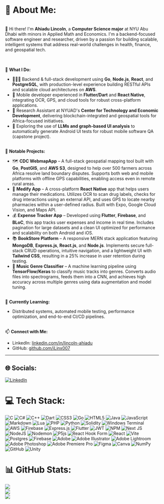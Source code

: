 # 💫 About Me:
<br> 👋 Hi there! I'm **Ahiadu Lincoln**, a **Computer Science major** at NYU Abu Dhabi with minors in Applied Math and Economics. I'm a backend-focused software engineer and researcher, driven by a passion for building scalable, intelligent systems that address real-world challenges in health, finance, and geospatial tech.

<br><br>💼 **What I Do:**  
- 👨🏽‍💻 Backend & full-stack development using **Go**, **Node.js**, **React**, and **PostgreSQL**, with production-level experience building RESTful APIs and scalable cloud architectures on **AWS**.  
- 📱 Mobile developer experienced in **Flutter/Dart** and **React Native**, integrating OCR, GPS, and cloud tools for robust cross-platform applications.  
- 🧠 Research Assistant at NYUAD's **Center for Technology and Economic Development**, delivering blockchain-integrated and geospatial tools for Africa-focused initiatives.  
- 🧪 Exploring the use of **LLMs and graph-based UI analysis** to automatically generate Android UI tests for robust mobile software QA (capstone project).  

<br>🚀 **Notable Projects:**  
- 🗺️ **CDC WebmapApp** – A full-stack geospatial mapping tool built with **Go**, **PostGIS**, and **AWS S3**, designed to help over 500 farmers across Africa resolve land boundary disputes. Supports both web and mobile platforms with offline GPS capabilities, enabling access even in remote rural areas.  
- 💊 **Medify App** – A cross-platform **React Native** app that helps users manage their medications. Utilizes OCR to scan drug labels, checks for drug interactions using an external API, and uses GPS to locate nearby pharmacies within a user-defined radius. Built with Expo, Google Cloud Vision, and Maps API.  
- 💰 **Expense Tracker App** – Developed using **Flutter**, **Firebase**, and **BLoC**, this app tracks user expenses and income in real time. Includes pagination for large datasets and a clean UI optimized for performance and scalability on both Android and iOS.  
- 📚 **BookStore Platform** – A responsive MERN stack application featuring **MongoDB**, **Express.js**, **React.js**, and **Node.js**. Implements secure full-stack CRUD operations, intuitive navigation, and a lightweight UI with **Tailwind CSS**, resulting in a 25% increase in user retention during testing.  
- 🎵 **Music Genre Classifier** – A machine learning pipeline using **TensorFlow/Keras** to classify music tracks into genres. Converts audio files into spectrograms, feeds them into a CNN, and achieves high accuracy across multiple genres using data augmentation and model tuning.


<br>🌱 **Currently Learning:**  
- Distributed systems, automated mobile testing, performance optimization, and end-to-end CI/CD pipelines.

<br>📫 **Connect with Me:**  
- LinkedIn: [linkedin.com/in/lincoln-ahiadu](https://www.linkedin.com/in/lincoln-ahiadu/)  
- GitHub: [github.com/iLinx007](https://github.com/iLinx007)

---

## 🌐 Socials:
[![LinkedIn](https://img.shields.io/badge/LinkedIn-%230077B5.svg?logo=linkedin&logoColor=white)](https://linkedin.com/in/lincolnahiadu) 

# 💻 Tech Stack:
![C](https://img.shields.io/badge/c-%2300599C.svg?style=for-the-badge&logo=c&logoColor=white) 
![C#](https://img.shields.io/badge/c%23-%23239120.svg?style=for-the-badge&logo=csharp&logoColor=white) 
![C++](https://img.shields.io/badge/c++-%2300599C.svg?style=for-the-badge&logo=c%2B%2B&logoColor=white) 
![Dart](https://img.shields.io/badge/dart-%230175C2.svg?style=for-the-badge&logo=dart&logoColor=white) 
![CSS3](https://img.shields.io/badge/css3-%231572B6.svg?style=for-the-badge&logo=css3&logoColor=white) 
![Go](https://img.shields.io/badge/go-%2300ADD8.svg?style=for-the-badge&logo=go&logoColor=white) 
![HTML5](https://img.shields.io/badge/html5-%23E34F26.svg?style=for-the-badge&logo=html5&logoColor=white) 
![Java](https://img.shields.io/badge/java-%23ED8B00.svg?style=for-the-badge&logo=openjdk&logoColor=white) 
![JavaScript](https://img.shields.io/badge/javascript-%23323330.svg?style=for-the-badge&logo=javascript&logoColor=%23F7DF1E) 
![Markdown](https://img.shields.io/badge/markdown-%23000000.svg?style=for-the-badge&logo=markdown&logoColor=white) 
![Lua](https://img.shields.io/badge/lua-%232C2D72.svg?style=for-the-badge&logo=lua&logoColor=white) 
![PHP](https://img.shields.io/badge/php-%23777BB4.svg?style=for-the-badge&logo=php&logoColor=white) 
![Python](https://img.shields.io/badge/python-3670A0?style=for-the-badge&logo=python&logoColor=ffdd54) 
![Solidity](https://img.shields.io/badge/Solidity-%23363636.svg?style=for-the-badge&logo=solidity&logoColor=white) 
![Windows Terminal](https://img.shields.io/badge/Windows%20Terminal-%234D4D4D.svg?style=for-the-badge&logo=windows-terminal&logoColor=white) 
![AWS](https://img.shields.io/badge/AWS-%23FF9900.svg?style=for-the-badge&logo=amazon-aws&logoColor=white) 
![Firebase](https://img.shields.io/badge/firebase-%23039BE5.svg?style=for-the-badge&logo=firebase) 
![Express.js](https://img.shields.io/badge/express.js-%23404d59.svg?style=for-the-badge&logo=express&logoColor=%2361DAFB) 
![Flutter](https://img.shields.io/badge/Flutter-%2302569B.svg?style=for-the-badge&logo=Flutter&logoColor=white) 
![JWT](https://img.shields.io/badge/JWT-black?style=for-the-badge&logo=JSON%20web%20tokens) 
![NPM](https://img.shields.io/badge/NPM-%23CB3837.svg?style=for-the-badge&logo=npm&logoColor=white) 
![Next JS](https://img.shields.io/badge/Next-black?style=for-the-badge&logo=next.js&logoColor=white) 
![NodeJS](https://img.shields.io/badge/node.js-6DA55F?style=for-the-badge&logo=node.js&logoColor=white) 
![Nodemon](https://img.shields.io/badge/NODEMON-%23323330.svg?style=for-the-badge&logo=nodemon&logoColor=%BBDEAD) 
![P5js](https://img.shields.io/badge/p5.js-ED225D?style=for-the-badge&logo=p5.js&logoColor=FFFFFF) 
![React Hook Form](https://img.shields.io/badge/React%20Hook%20Form-%23EC5990.svg?style=for-the-badge&logo=reacthookform&logoColor=white) 
![React](https://img.shields.io/badge/react-%2320232a.svg?style=for-the-badge&logo=react&logoColor=%2361DAFB) 
![Vite](https://img.shields.io/badge/vite-%23646CFF.svg?style=for-the-badge&logo=vite&logoColor=white) 
![Postgres](https://img.shields.io/badge/postgres-%23316192.svg?style=for-the-badge&logo=postgresql&logoColor=white) 
![Firebase](https://img.shields.io/badge/firebase-a08021?style=for-the-badge&logo=firebase&logoColor=ffcd34) 
![Adobe](https://img.shields.io/badge/adobe-%23FF0000.svg?style=for-the-badge&logo=adobe&logoColor=white) 
![Adobe Illustrator](https://img.shields.io/badge/adobe%20illustrator-%23FF9A00.svg?style=for-the-badge&logo=adobe%20illustrator&logoColor=white) 
![Adobe Lightroom](https://img.shields.io/badge/Adobe%20Lightroom-31A8FF.svg?style=for-the-badge&logo=Adobe%20Lightroom&logoColor=white) 
![Adobe Photoshop](https://img.shields.io/badge/adobe%20photoshop-%2331A8FF.svg?style=for-the-badge&logo=adobe%20photoshop&logoColor=white) 
![Adobe Premiere Pro](https://img.shields.io/badge/Adobe%20Premiere%20Pro-9999FF.svg?style=for-the-badge&logo=Adobe%20Premiere%20Pro&logoColor=white) 
![Figma](https://img.shields.io/badge/figma-%23F24E1E.svg?style=for-the-badge&logo=figma&logoColor=white) 
![Canva](https://img.shields.io/badge/Canva-%2300C4CC.svg?style=for-the-badge&logo=Canva&logoColor=white) 
![NumPy](https://img.shields.io/badge/numpy-%23013243.svg?style=for-the-badge&logo=numpy&logoColor=white) 
![GitHub](https://img.shields.io/badge/github-%23121011.svg?style=for-the-badge&logo=github&logoColor=white) 
![Unity](https://img.shields.io/badge/unity-%23000000.svg?style=for-the-badge&logo=unity&logoColor=white)

# 📊 GitHub Stats:
![](https://github-readme-stats.vercel.app/api?username=iLinx007&theme=dark&hide_border=false&include_all_commits=true&count_private=false)<br/>
![](https://github-readme-streak-stats.herokuapp.com/?user=iLinx007&theme=dark&hide_border=false)<br/>
![](https://github-readme-stats.vercel.app/api/top-langs/?username=iLinx007&theme=dark&hide_border=false&include_all_commits=true&count_private=false&layout=compact)
